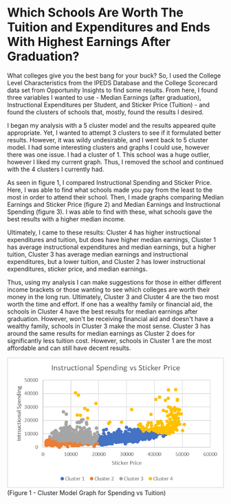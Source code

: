 # Which Schools Are Worth The Tuition and Expenditures and Ends With Highest Earnings After Graduation?

What colleges give you the best bang for your buck? So, I used the College Level Characteristics from the IPEDS Database and the College Scorecard data set from Opportunity Insights to find some results. From here, I found three variables I wanted to use - Median Earnings (after graduation), Instructional Expenditures per Student, and Sticker Price (Tuition) - and found the clusters of schools that, mostly, found the results I desired.

I began my analysis with a 5 cluster model and the results appeared quite appropriate. Yet, I wanted to attempt 3 clusters to see if it formulated better results. However, it was wildy undesirable, and I went back to 5 cluster model. I had some interesting clusters and graphs I could use, however there was one issue. I had a cluster of 1. This school was a huge outlier, however I liked my current graph. Thus, I removed the school and continued with the 4 clusters I currently had.

As seen in figure 1, I compared Instructional Spending and Sticker Price. Here, I was able to find what schools made you pay from the least to the most in order to attend their school. Then, I made graphs comparing Median Earnings and Sticker Price (figure 2) and Median Earnings and Instructional Spending (figure 3). I was able to find with these, what schools gave the best results with a higher median income.

Ultimately, I came to these results: Cluster 4 has higher instructional expenditures and tuition, but does have higher median earnings, Cluster 1 has average instructional expenditures and median earnings, but a higher tuition, Cluster 3 has average median earnings and instructional expenditures, but a lower tuition, and Cluster 2 has lower instructional expenditures, sticker price, and median earnings.

Thus, using my analysis I can make suggestions for those in either different income brackets or those wanting to see which colleges are worth their money in the long run. Ultimately, Cluster 3 and Cluster 4 are the two most worth the time and effort. If one has a wealthy family or financial aid, the schools in Cluster 4 have the best results for median earnings after graduation. However, won't be receiving financial aid and doesn't have a wealthy family, schools in Cluster 3 make the most sense. Cluster 3 has around the same results for median earnings as Cluster 2 does for significantly less tuition cost. However, schools in Cluster 1 are the most affordable and can still have decent results.

![SpendingVSTuition](./Graphs/SpendingVSTuition.PNG) (Figure 1 - Cluster Model Graph for Spending vs Tuition)
